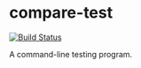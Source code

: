 # compare-test

[![Build Status](https://travis-ci.org/jonathanvdc/compare-test.svg?branch=master)](https://travis-ci.org/jonathanvdc/compare-test)

A command-line testing program.
